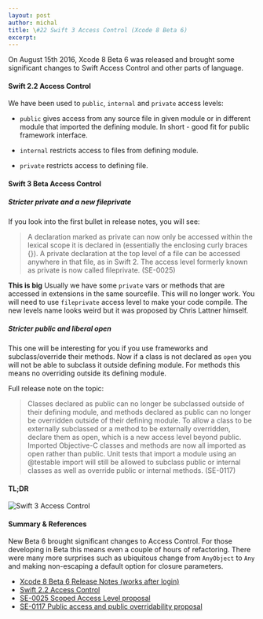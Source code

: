 ```yaml
---
layout: post
author: michal
title: \#22 Swift 3 Access Control (Xcode 8 Beta 6)
excerpt: 
---
```


On August 15th 2016, Xcode 8 Beta 6 was released and brought some significant changes to Swift Access Control and other parts of language.

#### Swift 2.2 Access Control

We have been used to ```public```, ```internal``` and ```private``` access levels:

- ```public``` gives access from any source file in given module or in different module that imported the defining module. In short - good fit for public framework interface.

- ```internal``` restricts access to files from defining module.

- ```private``` restricts access to defining file.


#### Swift 3 Beta Access Control

##### Stricter private and a new fileprivate

If you look into the first bullet in release notes, you will see:


>A declaration marked as private can now only be accessed within the lexical scope it is declared in (essentially the enclosing curly braces {}). A private declaration at the top level of a file can be accessed anywhere in that file, as in Swift 2. The access level formerly known as private is now called fileprivate. (SE-0025) 


**This is big** 
Usually we have some ```private``` vars or methods that are accessed in extensions in the same sourcefile. This will no longer work. You will need to use ```fileprivate``` access level to make your code compile. The new levels name looks weird but it was proposed by Chris Lattner himself.

##### Stricter public and liberal open

This one will be interesting for you if you use frameworks and subclass/override their methods. Now if a class is not declared as ```open``` you will not be able to subclass it outside defining module. For methods this means no overriding outside its defining module.

Full release note on the topic:

>Classes declared as public can no longer be subclassed outside of their defining module, and methods declared as public can no longer be overridden outside of their defining module. To allow a class to be externally subclassed or a method to be externally overridden, declare them as open, which is a new access level beyond public. Imported Objective-C classes and methods are now all imported as open rather than public. Unit tests that import a module using an @testable import will still be allowed to subclass public or internal classes as well as override public or internal methods. (SE-0117) 


#### TL;DR
![Swift 3 Access Control](https://raw.githubusercontent.com/swiftingio/blog/%2321-Swift3-Access-Control/%2321%20Swift3%20Access%20Control/Swift3AcccesControl.png)

#### Summary & References
New Beta 6 brought significant changes to Access Control. For those developing in Beta this means even a couple of hours of refactoring. There were many more surprises such as ubiquitous change from ```AnyObject``` to ```Any``` and making non-escaping a default option for closure parameters. 


- [Xcode 8 Beta 6 Release Notes (works after login)](http://adcdownload.apple.com/Developer_Tools/Xcode_8_beta_6/Release_Notes_for_Xcode_8_beta_6.pdf?utm_source=swifting.io&utm_medium=web&utm_campaign=blog%20post)
- [Swift 2.2 Access Control](https://developer.apple.com/library/ios/documentation/Swift/Conceptual/Swift_Programming_Language/AccessControl.html?utm_source=swifting.io&utm_medium=web&utm_campaign=blog%20post)
- [SE-0025 Scoped Access Level proposal](https://github.com/apple/swift-evolution/blob/master/proposals/0025-scoped-access-level.md?utm_source=swifting.io&utm_medium=web&utm_campaign=blog%20post)
- [SE-0117 Public access and public overridability proposal](https://github.com/apple/swift-evolution/blob/master/proposals/0117-non-public-subclassable-by-default.md?utm_source=swifting.io&utm_medium=web&utm_campaign=blog%20post)
